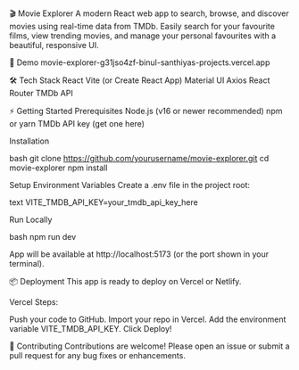 🎬 Movie Explorer
A modern React web app to search, browse, and discover movies using real-time data from TMDb.
Easily search for your favourite films, view trending movies, and manage your personal favourites with a beautiful, responsive UI.

🚀 Demo
movie-explorer-g31jso4zf-binul-santhiyas-projects.vercel.app

🛠️ Tech Stack
React
Vite (or Create React App)
Material UI
Axios
React Router
TMDb API

⚡ Getting Started
Prerequisites
Node.js (v16 or newer recommended)
npm or yarn
TMDb API key (get one here)

Installation

bash
git clone https://github.com/yourusername/movie-explorer.git
cd movie-explorer
npm install

Setup Environment Variables
Create a .env file in the project root:

text
VITE_TMDB_API_KEY=your_tmdb_api_key_here

Run Locally

bash
npm run dev

App will be available at http://localhost:5173 (or the port shown in your terminal).

📦 Deployment
This app is ready to deploy on Vercel or Netlify.

Vercel Steps:

Push your code to GitHub.
Import your repo in Vercel.
Add the environment variable VITE_TMDB_API_KEY.
Click Deploy!

🙌 Contributing
Contributions are welcome!
Please open an issue or submit a pull request for any bug fixes or enhancements.
